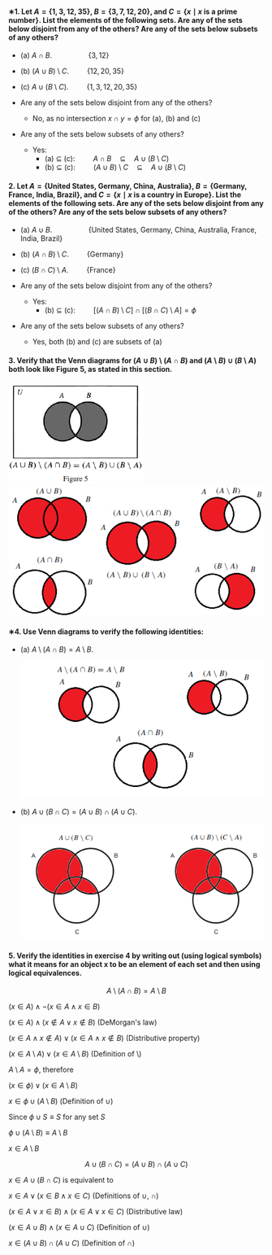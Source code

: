 #### ∗1. Let $A = \{1, 3, 12, 35\}$, $B = \{3, 7, 12, 20\}$, and $C = \{x \mid x \text{ is a prime number}\}$. List the elements of the following sets. Are any of the sets below disjoint from any of the others? Are any of the sets below subsets of any others?

- (a) $A \cap B$. $\medspace \qquad \qquad\{3, 12\}$
- (b) $(A \cup B) \setminus C$. $\qquad \{12,20,35\}$
- (c) $A \cup (B \setminus C)$. $\qquad \{1,3,12,20,35\}$

- Are any of the sets below disjoint from any of the others?
  - No, as no intersection $x\cap y=\phi$ for (a), (b) and (c)
- Are any of the sets below subsets of any others?
  - Yes:
    - (a) $\subseteq$ (c): $\qquad A \cap B \quad \subseteq \quad A \cup (B \setminus C)$
    - (b) $\subseteq$ (c): $\qquad (A \cup B) \setminus C \quad \subseteq \quad A \cup (B \setminus C)$

#### 2. Let $A = \{\text{United States, Germany, China, Australia}\}$, $B = \{\text{Germany, France, India, Brazil}\}$, and $C = \{x \mid x\text{ is a country in Europe}\}$. List the elements of the following sets. Are any of the sets below disjoint from any of the others? Are any of the sets below subsets of any others?

- (a) $A \cup B$. $\medspace \qquad \qquad\{\text{United States, Germany, China, Australia, France, India, Brazil}\}$
- (b) $(A \cap B) \setminus C$. $\qquad \{\text{Germany}\}$
- (c) $(B \cap C) \setminus A$. $\qquad\{\text{France}\}$

- Are any of the sets below disjoint from any of the others?
  - Yes:
    - (b) $\subseteq$ (c): $\qquad \Big[(A \cap B) \setminus C\Big] \cap \Big[(B \cap C) \setminus A\Big]=\phi$
- Are any of the sets below subsets of any others?
  - Yes, both (b) and (c) are subsets of (a)

#### 3. Verify that the Venn diagrams for $(A \cup B) \setminus (A \cap B)$ and $(A \setminus B) \cup (B \setminus A)$ both look like Figure 5, as stated in this section.

<img src="img/1.4_figure_5.png" title="Section 1.4, Figure 5">
<img src="img/1.4_exercise_3.png" title="Exercise 1.4-3">

#### ∗4. Use Venn diagrams to verify the following identities:

- (a) $A \setminus (A \cap B) = A \setminus B$.

    <img src="img/1.4_exercise_4-a.png" title="Exercise 1.4-4a">

- (b) $A \cup (B \cap C) = (A \cup B) \cap (A \cup C)$.

    <img src="img/1.4_exercise_4-b.png" title="Exercise 1.4-4b">

#### 5. Verify the identities in exercise 4 by writing out (using logical symbols) what it means for an object x to be an element of each set and then using logical equivalences.

$$A \setminus (A \cap B) = A \setminus B$$

$\Big(x \in A \Big)\land \neg\Big(x \in A \land x \in B\Big)$

$\Big(x \in A\Big) \land \Big(x \notin A \lor x \notin B\Big)$ (DeMorgan's law)

$\Big(x \in A \land x \notin A\Big) \lor \Big(x \in A \land x \notin B\Big)$ (Distributive property)

$\Big(x \in A \setminus A\Big) \lor \Big(x \in A \setminus B\Big)$ (Definition of $\setminus$)

$A\setminus A = \phi$, therefore

$\Big(x \in \phi\Big) \lor \Big( x \in A \setminus B\Big)$

$x \in \phi \cup \Big(A \setminus B\Big)$ (Definition of $\cup$)

Since $\phi \cup S \equiv S$ for any set $S$

$\phi \cup \Big(A \setminus B\Big)\equiv A \setminus B$

$x \in A \setminus B$

$$A \cup (B \cap C) = (A \cup B) \cap (A \cup C)$$

$x \in A \cup (B \cap C)$ is equivalent to

$x \in A \lor (x \in B \land x \in C)$ (Definitions of $\cup$, $\cap$)

$\Big(x \in A \lor x \in B\Big)\land \Big(x \in A \lor x \in C\Big)$ (Distributive law)

$\Big(x \in A \cup  B\Big)\land \Big(x \in A \cup C\Big)$ (Definition of $\cup$)

$x \in \Big(A \cup  B\Big)\cap \Big(A \cup C\Big)$ (Definition of $\cap$)

